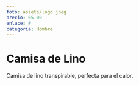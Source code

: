 ```yaml
---
foto: assets/logo.jpeg
precio: 65.00
enlace: #
categoria: Hombre
---
```

# Camisa de Lino

Camisa de lino transpirable, perfecta para el calor.
